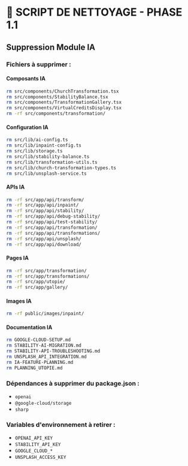 # 🧹 SCRIPT DE NETTOYAGE - PHASE 1.1
## Suppression Module IA

### Fichiers à supprimer :

#### Composants IA
```bash
rm src/components/ChurchTransformation.tsx
rm src/components/StabilityBalance.tsx
rm src/components/TransformationGallery.tsx
rm src/components/VirtualCreditsDisplay.tsx
rm -rf src/components/transformation/
```

#### Configuration IA
```bash
rm src/lib/ai-config.ts
rm src/lib/inpaint-config.ts
rm src/lib/storage.ts
rm src/lib/stability-balance.ts
rm src/lib/transformation-utils.ts
rm src/lib/church-transformation-types.ts
rm src/lib/unsplash-service.ts
```

#### APIs IA
```bash
rm -rf src/app/api/transform/
rm -rf src/app/api/inpaint/
rm -rf src/app/api/stability/
rm -rf src/app/api/debug-stability/
rm -rf src/app/api/test-stability/
rm -rf src/app/api/transformation/
rm -rf src/app/api/transformations/
rm -rf src/app/api/unsplash/
rm -rf src/app/api/download/
```

#### Pages IA
```bash
rm -rf src/app/transformation/
rm -rf src/app/transformations/
rm -rf src/app/utopie/
rm -rf src/app/gallery/
```

#### Images IA
```bash
rm -rf public/images/inpaint/
```

#### Documentation IA
```bash
rm GOOGLE-CLOUD-SETUP.md
rm STABILITY-AI-MIGRATION.md
rm STABILITY-API-TROUBLESHOOTING.md
rm UNSPLASH_API_INTEGRATION.md
rm IA-FEATURE-PLANNING.md
rm PLANNING_UTOPIE.md
```

### Dépendances à supprimer du package.json :
- `openai`
- `@google-cloud/storage`
- `sharp`

### Variables d'environnement à retirer :
- `OPENAI_API_KEY`
- `STABILITY_API_KEY`
- `GOOGLE_CLOUD_*`
- `UNSPLASH_ACCESS_KEY`
